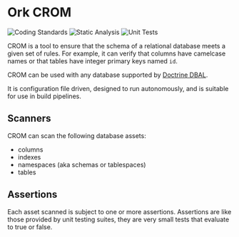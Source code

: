 # Ork CROM

![Coding Standards](https://github.com/AlexHowansky/ork-crom/actions/workflows/phpcs.yml/badge.svg)
![Static Analysis](https://github.com/AlexHowansky/ork-crom/actions/workflows/phpstan.yml/badge.svg)
![Unit Tests](https://github.com/AlexHowansky/ork-crom/actions/workflows/test-unit.yml/badge.svg)

CROM is a tool to ensure that the schema of a relational database meets a given
set of rules. For example, it can verify that columns have camelcase names or
that tables have integer primary keys named `id`.

CROM can be used with any database supported by [Doctrine DBAL](https://www.doctrine-project.org/projects/doctrine-dbal/en/latest/reference/introduction.html).

It is configuration file driven, designed to run autonomously, and is suitable
for use in build pipelines.

## Scanners

CROM can scan the following database assets:

* columns
* indexes
* namespaces (aka schemas or tablespaces)
* tables


## Assertions

Each asset scanned is subject to one or more assertions. Assertions are like
those provided by unit testing suites, they are very small tests that evaluate
to true or false.
